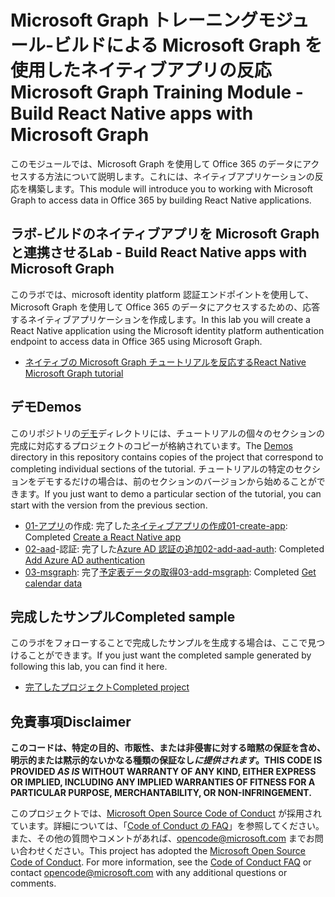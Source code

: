 # <a name="microsoft-graph-training-module---build-react-native-apps-with-microsoft-graph"></a><span data-ttu-id="5be74-101">Microsoft Graph トレーニングモジュール-ビルドによる Microsoft Graph を使用したネイティブアプリの反応</span><span class="sxs-lookup"><span data-stu-id="5be74-101">Microsoft Graph Training Module - Build React Native apps with Microsoft Graph</span></span>

<span data-ttu-id="5be74-102">このモジュールでは、Microsoft Graph を使用して Office 365 のデータにアクセスする方法について説明します。これには、ネイティブアプリケーションの反応を構築します。</span><span class="sxs-lookup"><span data-stu-id="5be74-102">This module will introduce you to working with Microsoft Graph to access data in Office 365 by building React Native applications.</span></span>

## <a name="lab---build-react-native-apps-with-microsoft-graph"></a><span data-ttu-id="5be74-103">ラボ-ビルドのネイティブアプリを Microsoft Graph と連携させる</span><span class="sxs-lookup"><span data-stu-id="5be74-103">Lab - Build React Native apps with Microsoft Graph</span></span>

<span data-ttu-id="5be74-104">このラボでは、microsoft identity platform 認証エンドポイントを使用して、Microsoft Graph を使用して Office 365 のデータにアクセスするための、応答するネイティブアプリケーションを作成します。</span><span class="sxs-lookup"><span data-stu-id="5be74-104">In this lab you will create a React Native application using the Microsoft identity platform authentication endpoint to access data in Office 365 using Microsoft Graph.</span></span>

- [<span data-ttu-id="5be74-105">ネイティブの Microsoft Graph チュートリアルを反応する</span><span class="sxs-lookup"><span data-stu-id="5be74-105">React Native Microsoft Graph tutorial</span></span>](https://docs.microsoft.com/graph/tutorials/react-native)

## <a name="demos"></a><span data-ttu-id="5be74-106">デモ</span><span class="sxs-lookup"><span data-stu-id="5be74-106">Demos</span></span>

<span data-ttu-id="5be74-107">このリポジトリの[デモ](./demos)ディレクトリには、チュートリアルの個々のセクションの完成に対応するプロジェクトのコピーが格納されています。</span><span class="sxs-lookup"><span data-stu-id="5be74-107">The [Demos](./demos) directory in this repository contains copies of the project that correspond to completing individual sections of the tutorial.</span></span> <span data-ttu-id="5be74-108">チュートリアルの特定のセクションをデモするだけの場合は、前のセクションのバージョンから始めることができます。</span><span class="sxs-lookup"><span data-stu-id="5be74-108">If you just want to demo a particular section of the tutorial, you can start with the version from the previous section.</span></span>

- <span data-ttu-id="5be74-109">[01-アプリ](demos/01-create-app)の作成: 完了した[ネイティブアプリの作成](https://docs.microsoft.com/graph/tutorials/react-native?tutorial-step=1)</span><span class="sxs-lookup"><span data-stu-id="5be74-109">[01-create-app](demos/01-create-app): Completed [Create a React Native app](https://docs.microsoft.com/graph/tutorials/react-native?tutorial-step=1)</span></span>
- <span data-ttu-id="5be74-110">[02-aad](demos/02-add-aad-auth)-認証: 完了した[Azure AD 認証の追加](https://docs.microsoft.com/graph/tutorials/react-native?tutorial-step=3)</span><span class="sxs-lookup"><span data-stu-id="5be74-110">[02-add-aad-auth](demos/02-add-aad-auth): Completed [Add Azure AD authentication](https://docs.microsoft.com/graph/tutorials/react-native?tutorial-step=3)</span></span>
- <span data-ttu-id="5be74-111">[03-msgraph](demos/03-add-msgraph): 完了[予定表データの取得](https://docs.microsoft.com/graph/tutorials/react-native?tutorial-step=4)</span><span class="sxs-lookup"><span data-stu-id="5be74-111">[03-add-msgraph](demos/03-add-msgraph): Completed [Get calendar data](https://docs.microsoft.com/graph/tutorials/react-native?tutorial-step=4)</span></span>

## <a name="completed-sample"></a><span data-ttu-id="5be74-112">完成したサンプル</span><span class="sxs-lookup"><span data-stu-id="5be74-112">Completed sample</span></span>

<span data-ttu-id="5be74-113">このラボをフォローすることで完成したサンプルを生成する場合は、ここで見つけることができます。</span><span class="sxs-lookup"><span data-stu-id="5be74-113">If you just want the completed sample generated by following this lab, you can find it here.</span></span>

- [<span data-ttu-id="5be74-114">完了したプロジェクト</span><span class="sxs-lookup"><span data-stu-id="5be74-114">Completed project</span></span>](demos/03-add-msgraph)

## <a name="disclaimer"></a><span data-ttu-id="5be74-115">免責事項</span><span class="sxs-lookup"><span data-stu-id="5be74-115">Disclaimer</span></span>

<span data-ttu-id="5be74-116">**このコードは、特定の目的、市販性、または非侵害に対する暗黙の保証を含め、明示的または黙示的ないかなる種類の保証なし*に提供されます*。**</span><span class="sxs-lookup"><span data-stu-id="5be74-116">**THIS CODE IS PROVIDED *AS IS* WITHOUT WARRANTY OF ANY KIND, EITHER EXPRESS OR IMPLIED, INCLUDING ANY IMPLIED WARRANTIES OF FITNESS FOR A PARTICULAR PURPOSE, MERCHANTABILITY, OR NON-INFRINGEMENT.**</span></span>

<span data-ttu-id="5be74-p102">このプロジェクトでは、[Microsoft Open Source Code of Conduct](https://opensource.microsoft.com/codeofconduct/) が採用されています。詳細については、「[Code of Conduct の FAQ](https://opensource.microsoft.com/codeofconduct/faq/)」を参照してください。また、その他の質問やコメントがあれば、[opencode@microsoft.com](mailto:opencode@microsoft.com) までお問い合わせください。</span><span class="sxs-lookup"><span data-stu-id="5be74-p102">This project has adopted the [Microsoft Open Source Code of Conduct](https://opensource.microsoft.com/codeofconduct/). For more information, see the [Code of Conduct FAQ](https://opensource.microsoft.com/codeofconduct/faq/) or contact [opencode@microsoft.com](mailto:opencode@microsoft.com) with any additional questions or comments.</span></span>
